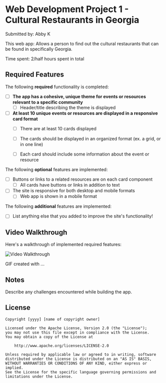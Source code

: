 # Web Development Project 1 - Cultural Restaurants in Georgia

Submitted by: Abby K

This web app: Allows a person to find out the cultural restaurants that can be found in specifically Georgia.

Time spent: 2/half hours spent in total

## Required Features

The following **required** functionality is completed:

- [ ] **The app has a cohesive, unique theme for events or resources relevant to a specific community**
  - [ ] Header/title describing the theme is displayed
- [ ] **At least 10 unique events or resources are displayed in a responsive card format**
  - [ ] There are at least 10 cards displayed 
  - [ ] The cards should be displayed in an organized format (ex. a grid, or in one line)
  - [ ] Each card should include some information about the event or resource


The following **optional** features are implemented:

- [ ] Buttons or links to a related resources are on each card component
  - [ ] All cards have buttons or links in addition to text
- [ ] The site is responsive for both desktop and mobile formats
  - [ ] Web app is shown in a mobile format

The following **additional** features are implemented:

* [ ] List anything else that you added to improve the site's functionality!

## Video Walkthrough

Here's a walkthrough of implemented required features:

<img src='http://i.imgur.com/link/to/your/gif/file.gif' title='Video Walkthrough' width='' alt='Video Walkthrough' />


GIF created with ...  
<!-- Recommended tools:
[Kap](https://getkap.co/) for macOS
[ScreenToGif](https://www.screentogif.com/) for Windows
[peek](https://github.com/phw/peek) for Linux. -->

## Notes

Describe any challenges encountered while building the app.

## License

    Copyright [yyyy] [name of copyright owner]

    Licensed under the Apache License, Version 2.0 (the "License");
    you may not use this file except in compliance with the License.
    You may obtain a copy of the License at

        http://www.apache.org/licenses/LICENSE-2.0

    Unless required by applicable law or agreed to in writing, software
    distributed under the License is distributed on an "AS IS" BASIS,
    WITHOUT WARRANTIES OR CONDITIONS OF ANY KIND, either express or implied.
    See the License for the specific language governing permissions and
    limitations under the License.
